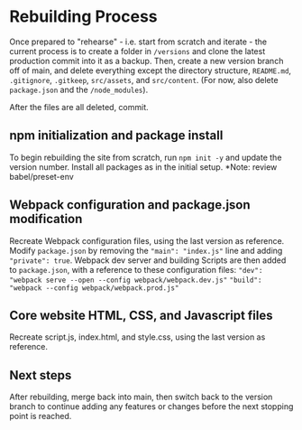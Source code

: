 # Rebuilding Process
Once prepared to "rehearse" - i.e. start from scratch and iterate - the current process is to create a folder in `/versions` and clone the latest production commit into it as a backup.  Then, create a new version branch off of main, and delete everything except the directory structure, `README.md`, `.gitignore`, `.gitkeep`, `src/assets`, and `src/content`.  (For now, also delete `package.json` and the `/node_modules`).  

After the files are all deleted, commit.  

## npm initialization and package install
To begin rebuilding the site from scratch, run `npm init -y` and update the version number.  Install all packages as in the initial setup.
*Note: review babel/preset-env

## Webpack configuration and package.json modification
Recreate Webpack configuration files, using the last version as reference.  Modify `package.json` by removing the `"main": "index.js"` line and adding `"private": true`.  Webpack dev server and building Scripts are then added to `package.json`, with a reference to these configuration files: 
`"dev": "webpack serve --open --config webpack/webpack.dev.js"`
`"build": "webpack --config webpack/webpack.prod.js"`

## Core website HTML, CSS, and Javascript files
Recreate script.js, index.html, and style.css, using the last version as reference.

## Next steps
After rebuilding, merge back into main, then switch back to the version branch to continue adding any features or changes before the next stopping point is reached.